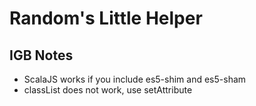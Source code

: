 Random's Little Helper
======================




IGB Notes
---------

* ScalaJS works if you include es5-shim and es5-sham
* classList does not work, use setAttribute
